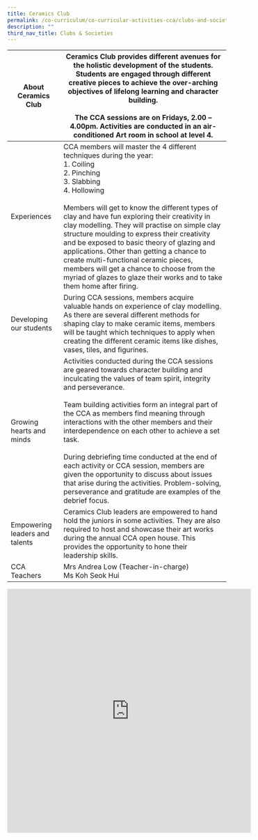 ```yaml
---
title: Ceramics Club
permalink: /co-curriculum/co-curricular-activities-cca/clubs-and-societies/ceramics-club/
description: ""
third_nav_title: Clubs & Societies
---
```

<table class="tg">
<thead>
  <tr>
    <th class="tg-dafn">About Ceramics Club</th>
    <th class="tg-u05r">Ceramics Club provides different avenues for the holistic development of the students. Students are engaged through different creative pieces to achieve the over-arching objectives of lifelong learning and character building.<br><br>The CCA sessions are on Fridays, 2.00 – 4.00pm. Activities are conducted in an air-conditioned Art room in school at level 4.</th>
  </tr>
</thead>
<tbody>
  <tr>
    <td class="tg-dafn">Experiences</td>
    <td class="tg-u05r">CCA members will master the 4 different techniques during the year:<br>1.   Coiling<br>2.   Pinching<br>3.   Slabbing<br>4.   Hollowing<br><br>Members will get to know the different types of clay and have fun exploring their creativity in clay modelling. They will practise on simple clay structure moulding to express their creativity and be exposed to basic theory of glazing and applications. Other than getting a chance to create multi-functional ceramic pieces, members will get a chance to choose from the myriad of glazes to glaze their works and to take them home after firing.<br></td>
  </tr>
  <tr>
    <td class="tg-dafn">Developing our students</td>
    <td class="tg-u05r">During CCA sessions, members acquire valuable hands on experience of clay modelling. As there are several different methods for shaping clay to make ceramic items, members will be taught which techniques to apply when creating the different ceramic items like dishes, vases, tiles, and figurines.<br></td>
  </tr>
  <tr>
    <td class="tg-dafn">Growing hearts and minds</td>
    <td class="tg-u05r">Activities conducted during the CCA sessions are geared towards character building and inculcating the values of team spirit, integrity and perseverance.<br><br>Team building activities form an integral part of the CCA as members find meaning through interactions with the other members and their interdependence on each other to achieve a set task.<br><br>During debriefing time conducted at the end of each activity or CCA session, members are given the opportunity to discuss about issues that arise during the activities. Problem-solving, perseverance and gratitude are examples of the debrief focus.<br></td>
  </tr>
  <tr>
    <td class="tg-dafn">Empowering leaders and talents</td>
    <td class="tg-u05r">Ceramics Club leaders are empowered to hand hold the juniors in some activities. They are also required to host and showcase their art works during the annual CCA open house. This provides the opportunity to hone their leadership skills.</td>
  </tr>
  <tr>
    <td class="tg-dafn">CCA Teachers</td>
    <td class="tg-u05r">Mrs Andrea Low (Teacher-in-charge)<br>Ms Koh Seok Hui</td>
  </tr>
</tbody>
</table>

<iframe allowfullscreen="true" height="560" width="560" frameborder="0" src="https://docs.google.com/presentation/d/e/2PACX-1vQhP6_pO2zB4sQZJDPo57Kmz69sU6Hkj3n5mdYMAmdKppD0Xe7IRi5kZJFnLWRHAVfNBhd729DENlXB/embed?start=true&amp;loop=true&amp;delayms=3000"></iframe>
